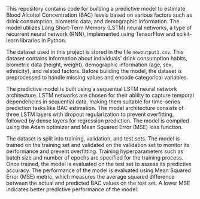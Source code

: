 
This repository contains code for building a predictive model to estimate Blood Alcohol Concentration (BAC) levels based on various factors such as drink consumption, biometric data, and demographic information. The model utilizes Long Short-Term Memory (LSTM) neural networks, a type of recurrent neural network (RNN), implemented using TensorFlow and scikit-learn libraries in Python.

The dataset used in this project is stored in the file `newoutput1.csv`. This dataset contains information about individuals' drink consumption habits, biometric data (height, weight), demographic information (age, sex, ethnicity), and related factors. Before building the model, the dataset is preprocessed to handle missing values and encode categorical variables.

The predictive model is built using a sequential LSTM neural network architecture. LSTM networks are chosen for their ability to capture temporal dependencies in sequential data, making them suitable for time-series prediction tasks like BAC estimation. The model architecture consists of three LSTM layers with dropout regularization to prevent overfitting, followed by dense layers for regression prediction. The model is compiled using the Adam optimizer and Mean Squared Error (MSE) loss function.

The dataset is split into training, validation, and test sets. The model is trained on the training set and validated on the validation set to monitor its performance and prevent overfitting. Training hyperparameters such as batch size and number of epochs are specified for the training process. Once trained, the model is evaluated on the test set to assess its predictive accuracy.
The performance of the model is evaluated using Mean Squared Error (MSE) metric, which measures the average squared difference between the actual and predicted BAC values on the test set. A lower MSE indicates better predictive performance of the model.

